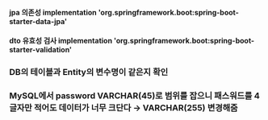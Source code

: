 
#### jpa 의존성 implementation 'org.springframework.boot:spring-boot-starter-data-jpa'
#### dto 유효성 검사 implementation 'org.springframework.boot:spring-boot-starter-validation'

### DB의 테이블과 Entity의 변수명이 같은지 확인
### MySQL에서 password VARCHAR(45)로 범위를 잡으니 패스워드를 4글자만 적어도 데이터가 너무 크단다 → VARCHAR(255) 변경해줌
